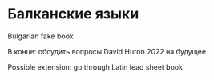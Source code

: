 # Балканские языки

Bulgarian fake book

В конце: обсудить вопросы David Huron 2022 на будущее


Possible extension: go through Latin lead sheet book

